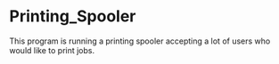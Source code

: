 # Printing_Spooler
This program is running a printing spooler accepting a lot of users who would like to print jobs.
